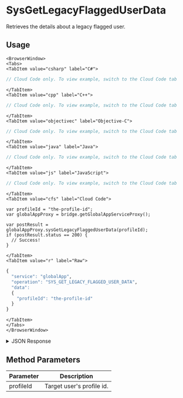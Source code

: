 # SysGetLegacyFlaggedUserData

Retrieves the details about a legacy flagged user.

<PartialServop service_name="globalApp" operation_name="SYS_GET_LEGACY_FLAGGED_USER_DATA" />

## Usage

```mdx-code-block
<BrowserWindow>
<Tabs>
<TabItem value="csharp" label="C#">
```

```csharp
// Cloud Code only. To view example, switch to the Cloud Code tab
```

```mdx-code-block
</TabItem>
<TabItem value="cpp" label="C++">
```

```cpp
// Cloud Code only. To view example, switch to the Cloud Code tab
```

```mdx-code-block
</TabItem>
<TabItem value="objectivec" label="Objective-C">
```

```objectivec
// Cloud Code only. To view example, switch to the Cloud Code tab
```

```mdx-code-block
</TabItem>
<TabItem value="java" label="Java">
```

```java
// Cloud Code only. To view example, switch to the Cloud Code tab
```

```mdx-code-block
</TabItem>
<TabItem value="js" label="JavaScript">
```

```javascript
// Cloud Code only. To view example, switch to the Cloud Code tab
```

```mdx-code-block
</TabItem>
<TabItem value="cfs" label="Cloud Code">
```

```cfscript
var profileId = "the-profile-id";
var globalAppProxy = bridge.getGlobalAppServiceProxy();

var postResult = globalAppProxy.sysGetLegacyFlaggedUserData(profileId);
if (postResult.status == 200) {
  // Success!
}
```

```mdx-code-block
</TabItem>
<TabItem value="r" label="Raw">
```

```r
{
  "service": "globalApp",
  "operation": "SYS_GET_LEGACY_FLAGGED_USER_DATA",
  "data":
  {
    "profileId": "the-profile-id"
  }
}
```

```mdx-code-block
</TabItem>
</Tabs>
</BrowserWindow>
```

<details>
<summary>JSON Response</summary>

```json
+{
+  "data": {
+    "isActive": true,
+    "notes": "This is a note about the player.",
+    "updatedAt": 1666991622419,
+    "profileId": "f76698c7-bb0c-439a-a46d-44b5f6ca6e15",
+    "playerName": "",
+    "pictureUrl": null,
+    "summaryFriendData": null
+  },
+  "status": 200
+}
```
</details>

## Method Parameters
Parameter | Description
--------- | -----------
profileId | Target user's profile id.


